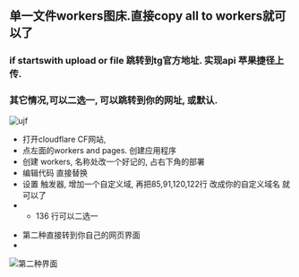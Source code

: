## 单一文件workers图床.直接copy all to  workers就可以了
### if startswith  upload or file  跳转到tg官方地址. 实现api 苹果捷径上传. 
### 其它情况,可以二选一, 可以跳转到你的网址, 或默认.

 
 ![ujf](https://pichub.51xmi.com/file/31c49357111e7830858cb.png)
 
- 打开cloudflare CF网站, 
- 点左面的workers and pages. 创建应用程序 
- 创建 workers, 名称处改一个好记的, 占右下角的部署 
- 编辑代码 直接替换
- 设置 触发器, 增加一个自定义域, 再把85,91,120,122行 改成你的自定义域名 就可以了
- - 136 行可以二选一
+ 第二种直接转到你自己的网页界面
+ 
![第二种界面]( https://pichub.51xmi.com/file/fc4416675856c796fdbd1.png)
